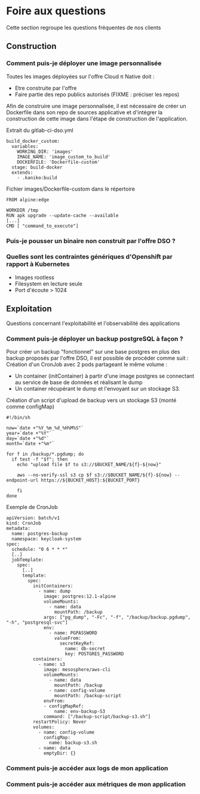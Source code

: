 # Foire aux questions

Cette section regroupe les questions fréquentes de nos clients

## Construction

### Comment puis-je déployer une image personnalisée

Toutes les images déployées sur l'offre Cloud π Native doit :
  - Etre construite par l'offre
  - Faire partie des repo publics autorisés (FIXME : préciser les repos)

Afin de construire une image personnalisée, il est nécessaire de créer un Dockerfile dans son repo de sources applicative et d'intégrer la construction de cette image dans l'étape de construction de l'application.


Extrait du gitlab-ci-dso.yml
```
build_docker_custom:
  variables:
    WORKING_DIR: 'images'
    IMAGE_NAME: 'image_custom_to_build'
    DOCKERFILE: 'Dockerfile-custom'
  stage: build-docker
  extends:
    - .kaniko:build
```

Fichier images/Dockerfile-custom dans le répertoire 
```
FROM alpine:edge

WORKDIR /tmp
RUN apk upgrade --update-cache --available 
[...]
CMD [ "command_to_execute"]
```

### Puis-je pousser un binaire non construit par l'offre DSO ?

### Quelles sont les contraintes génériques d'Openshift par rapport à Kubernetes
  - Images rootless
  - Filesystem en lecture seule
  - Port d'écoute > 1024


## Exploitation

Questions concernant l'exploitabilité et l'observabilité des applications

### Comment puis-je déployer un backup postgreSQL à façon ?

Pour créer un backup "fonctionnel" sur une base postgres en plus des backup proposés par l'offre DSO, il est possible de procéder comme suit :
Création d'un CronJob avec 2 pods partageant le même volume :
  - Un container (initContainer) à partir d'une image postgres se connectant au service de base de données et réalisant le dump
  - Un container récupérant le dump et l'envoyant sur un stockage S3.  

Création d'un script d'upload de backup vers un stockage S3 (monté comme configMap)
```
#!/bin/sh

now=`date +"%Y_%m_%d_%H%M%S"`
year=`date +"%Y"`
day=`date +"%d"`
month=`date +"%m"`

for f in /backup/*.pgdump; do
  if test -f "$f"; then
    echo "upload file $f to s3://$BUCKET_NAME/${f}-${now}"

    aws --no-verify-ssl s3 cp $f s3://$BUCKET_NAME/${f}-${now} --endpoint-url https://${BUCKET_HOST}:${BUCKET_PORT}

    fi
done
```

Exemple de CronJob
```
apiVersion: batch/v1
kind: CronJob
metadata:
  name: postgres-backup
  namespace: keycloak-system
spec:
  schedule: "0 6 * * *"
  [..]
  jobTemplate:
    spec:
      [..]
      template:
        spec:
          initContainers:
            - name: dump
              image: postgres:12.1-alpine
              volumeMounts:
                - name: data
                  mountPath: /backup
              args: ["pg_dump", "-Fc", "-f", "/backup/backup.pgdump", "-h", "postgresql-svc"]
              env:
                - name: PGPASSWORD
                  valueFrom:
                    secretKeyRef:
                      name: db-secret
                      key: POSTGRES_PASSWORD
          containers:
            - name: s3
              image: mesosphere/aws-cli
              volumeMounts:
                - name: data
                  mountPath: /backup
                - name: config-volume
                  mountPath: /backup-script
              envFrom:
              - configMapRef:
                  name: env-backup-S3
              command: ["/backup-script/backup-s3.sh"]
          restartPolicy: Never
          volumes:
            - name: config-volume
              configMap:
                name: backup-s3.sh
            - name: data
              emptyDir: {}
```

### Comment puis-je accéder aux logs de mon application

### Comment puis-je accéder aux métriques de mon application

